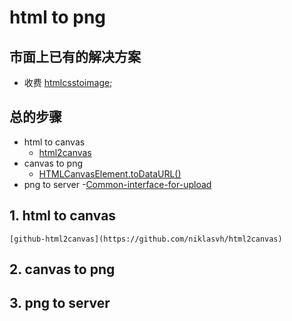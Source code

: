 # html to png

## 市面上已有的解决方案

- 收费
   [htmlcsstoimage](https://htmlcsstoimage.com/);

## 总的步骤

- html to canvas
  - [html2canvas](http://html2canvas.hertzen.com/)
- canvas to png
  - [HTMLCanvasElement.toDataURL()](https://developer.mozilla.org/en-US/docs/Web/API/HTMLCanvasElement/toDataURL)
- png to server
  -[Common-interface-for-upload](http://wiki.office.51fanli.com/wiki/Common-interface-for-upload#form.E8.A1.A8.E5.8D.95)


 ## 1. html to canvas
 
    [github-html2canvas](https://github.com/niklasvh/html2canvas)

 ## 2. canvas to png

 ## 3. png to server
